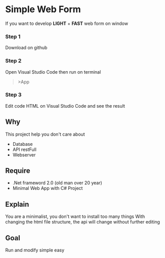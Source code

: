 # Simple Web Form
If you want to develop **LIGHT** + **FAST** web form on window
### Step 1
Download on github
### Step 2
Open Visual Studio Code then run on terminal 
>\>App
### Step 3
Edit code HTML on Visual Studio Code and see the result

## Why
This project help you don't care about
- Database
- API restFull
- Webserver

## Require
- .Net frameword 2.0 (old man over 20 year)
- Minimal Web App with C# Project

## Explain
You are a minimalist, you don't want to install too many things
With changing the html file structure, the api will change without further editing

## Goal
Run and modify simple easy

